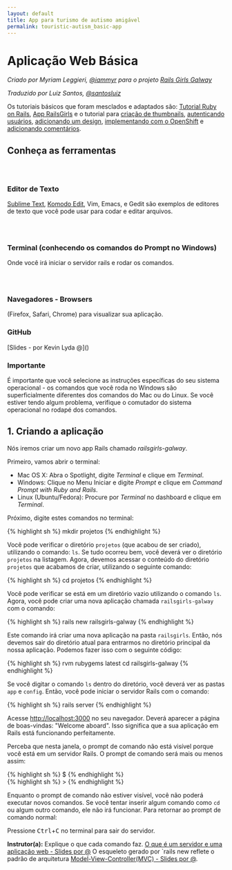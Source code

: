 ```yaml
---
layout: default
title: App para turismo de autismo amigável
permalink: touristic-autism_basic-app
---
```


# Aplicação Web Básica

*Criado por Myriam Leggieri, [@iammyr](https://twitter.com/iammyr)*
*para o projeto [Rails Girls Galway](https://github.com/RailsGirlsGalway)*

*Traduzido por Luiz Santos, [@santosluiz](https://github.com/santosluiz)*

Os tutoriais básicos que foram mesclados e adaptados são: [Tutorial Ruby on Rails](http://www.railstutorial.org/book), [App RailsGirls](http://guides.railsgirls.com/app/) e o tutorial para [criação de thumbnails](http://guides.railsgirls.com/thumbnails), [autenticando usuários](http://guides.railsgirls.com/devise/), [adicionando um design](http://guides.railsgirls.com/design), [implementando com o OpenShift](http://guides.railsgirls.com/openshift/) e [adicionando comentários](http://guides.railsgirls.com/commenting).

## Conheça as ferramentas

<div class="indent" markdown="1">

<h3><i class="icon-text-editor">&nbsp;</i></h3>

<h3>Editor de Texto</h3>

<p><a href="http://www.sublimetext.com">Sublime Text</a>, <a href="http://www.activestate.com/komodo-edit">Komodo Edit</a>, Vim, Emacs, e Gedit são exemplos de editores de texto que você pode usar para codar e editar arquivos.</p>

<h3><i class="icon-prompt">&nbsp;</i></h3>

<h3>Terminal (conhecendo os comandos do Prompt no Windows)</h3>
Onde você irá iniciar o servidor rails e rodar os comandos.

<h3><i class="icon-browser">&nbsp;</i></h3>

<h3>Navegadores - Browsers</h3>
(Firefox, Safari, Chrome) para visualizar sua aplicação.

<h3>GitHub</h3>
[Slides - por Kevin Lyda @]()

</div>

### Importante

É importante que você selecione as instruções específicas do seu sistema operacional - os comandos que você roda no Windows são superficialmente diferentes dos comandos do Mac ou do Linux. Se você estiver tendo algum problema, verifique o comutador do sistema operacional no rodapé dos comandos.


## 1. Criando a aplicação

Nós iremos criar um novo app Rails chamado *railsgirls-galway*.

Primeiro, vamos abrir o terminal:

* Mac OS X: Abra o Spotlight, digite *Terminal* e clique em *Terminal*.
* Windows: Clique no Menu Iniciar e digite *Prompt* e clique em *Command Prompt with Ruby and Rails*.
* Linux (Ubuntu/Fedora): Procure por *Terminal* no dashboard e clique em *Terminal*.

Próximo, digite estes comandos no terminal:

<!-- <div class="os-specific">
  <div class="nix"> -->
{% highlight sh %}
mkdir projetos
{% endhighlight %}

<!-- <div>
  <p>-->
Você pode verificar o diretório `projetos` (que acabou de ser criado), utilizando o comando: `ls`. Se tudo ocorreu bem, você deverá ver o diretório `projetos` na listagem. Agora, devemos acessar o conteúdo do diretório `projetos` que acabamos de criar, utilizando o seguinte comando:
<!--  </p>
</div>-->

{% highlight sh %}
cd projetos
{% endhighlight %}

<!-- <div>
  <p>-->
Você pode verificar se está em um diretório vazio utilizando o comando `ls`. Agora, você pode criar uma nova aplicação chamada  `railsgirls-galway` com o comando:
<!--  </p>
</div>-->

{% highlight sh %}
rails new railsgirls-galway
{% endhighlight %}

<!-- <div>
  <p>-->
Este comando irá criar uma nova aplicação na pasta `railsgirls`. Então, nós devemos sair do diretório atual para entrarmos no diretório principal da nossa aplicação. Podemos fazer isso com o seguinte código:
<!--  </p>
</div>-->

{% highlight sh %}
rvm rubygems latest
cd railsgirls-galway
{% endhighlight %}

<!-- <div>
  <p>-->
Se você digitar o comando `ls` dentro do diretório, você deverá ver as pastas `app` e `config`. Então, você pode iniciar o servidor Rails com o comando:
<!--   </p>
</div>-->

{% highlight sh %}
rails server
{% endhighlight %}
  <!-- </div> -->

  <!-- <div class="win">
  </div>
</div> -->

Acesse [http://localhost:3000](http://localhost:3000) no seu navegador. Deverá aparecer a página de boas-vindas: "Welcome aboard". Isso significa que a sua aplicação em Rails está funcionando perfeitamente.

Perceba que nesta janela, o prompt de comando não está visível porque você está em um servidor Rails. O prompt de comando será mais ou menos assim:

<div class="os-specific">
  <div class="nix">
{% highlight sh %}
$
{% endhighlight %}
  </div>
  <div class="win">
{% highlight sh %}
>
{% endhighlight %}
  </div>
</div>

Enquanto o prompt de comando não estiver visível, você não poderá executar novos comandos. Se você tentar inserir algum comando como `cd` ou algum outro comando, ele não irá funcionar. Para retornar ao prompt de comando normal:

Pressione <kbd>Ctrl</kbd>+<kbd>C</kbd> no terminal para sair do servidor.

**Instrutor(a):** Explique o que cada comando faz.
[O que é um servidor e uma aplicação web - Slides por @]()
O esqueleto gerado por `rails new reflete o padrão de arquitetura [Model-View-Controller(MVC) - Slides por @]().
